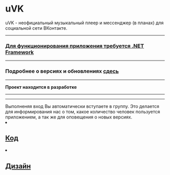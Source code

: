 # uVK
uVK - неофициальный музыкальный плеер и мессенджер (в планах)  для социальной сети ВКонтакте.
<hr>
<h3><a href="https://www.microsoft.com/ru-RU/download/details.aspx?id=17851">Для функционирования приложения требуется .NET Framework</a></h3>
<hr>
<h3> Подробнее о версиях и обновлениях <a href="https://github.com/h10ne/uVK/releases">сдесь</a> </h3>
<hr>
<b>Проект находится в разработке</b>
<hr>
<hr>
Выполненяя вход Вы автоматически вступаете в группу. Это делается для информирования нас о том, какое количество человек пользуется приложением, а так же для оповещения о новых версиях.
</hr>
<li><h2><a href="https://github.com/h10ne">Код</a> </h2></li>
<li><h2><a href="https://github.com/dr0b99">Дизайн</a></h2></li>
